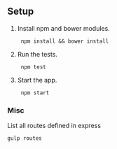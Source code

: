 ## Setup

1. Install npm and bower modules.

        npm install && bower install
        
2. Run the tests.

        npm test

3. Start the app.

        npm start
	
### Misc

List all routes defined in express

    gulp routes
    
